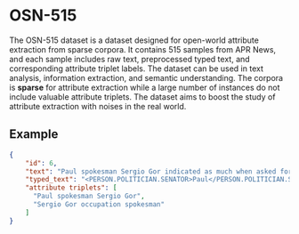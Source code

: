 # OSN-515

The OSN-515 dataset is a dataset designed for open-world attribute extraction from sparse corpora. It contains 515 samples from APR News, and each sample includes raw text, preprocessed typed text, and corresponding attribute triplet labels. The dataset can be used in text analysis, information extraction, and semantic understanding. The corpora is **sparse** for attribute extraction while a large number of instances do not include valuable attribute triplets. The dataset aims to boost the study of attribute extraction with noises in the real world.

## Example

```json
{
    "id": 6,
    "text": "Paul spokesman Sergio Gor indicated as much when asked for a comment on the book .",
    "typed_text": "<PERSON.POLITICIAN.SENATOR>Paul</PERSON.POLITICIAN.SENATOR> spokesman <PERSON.POLITICIAN.SPOKESPERSON>Sergio Gor</PERSON.POLITICIAN.SPOKESPERSON> indicated as much when asked for a comment on the book .",
    "attribute triplets": [
      "Paul spokesman Sergio Gor",
      "Sergio Gor occupation spokesman"
    ]
}
```

